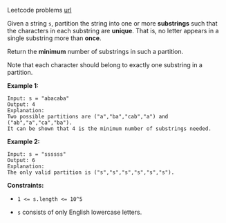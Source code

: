 Leetcode problems [url](https://leetcode.com/problems/optimal-partition-of-string)

Given a string `s`, partition the string into one or more **substrings** such that the characters in each substring are **unique**. That is, no letter appears in a single substring more than **once**.

Return the **minimum** number of substrings in such a partition.

Note that each character should belong to exactly one substring in a partition.

**Example 1:**
```
Input: s = "abacaba"
Output: 4
Explanation:
Two possible partitions are ("a","ba","cab","a") and ("ab","a","ca","ba").
It can be shown that 4 is the minimum number of substrings needed.
```

**Example 2:**
```
Input: s = "ssssss"
Output: 6
Explanation:
The only valid partition is ("s","s","s","s","s","s").
```

**Constraints:**

- `1 <= s.length <= 10^5`

- `s` consists of only English lowercase letters.
